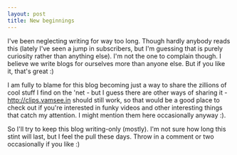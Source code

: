 ```yaml
---
layout: post
title: New beginnings
---
```


I've been neglecting writing for way too long. Though hardly anybody reads this (lately I've seen a jump in subscribers, but I'm guessing that is purely curiosity rather than anything else). I'm not the one to complain though. I believe we write blogs for ourselves more than anyone else. But if you like it, that's great :)

I am fully to blame for this blog becoming just a way to share the zillions of cool stuff I find on the 'net - but I guess there are other ways of sharing it - <http://clips.vamsee.in> should still work, so that would be a good place to check out if you're interested in funky videos and other interesting things that catch my attention. I might mention them here occasionally anyway :).

So I'll try to keep this blog writing-only (mostly). I'm not sure how long this stint will last, but I feel the pull these days. Throw in a comment or two occasionally if you like :)
